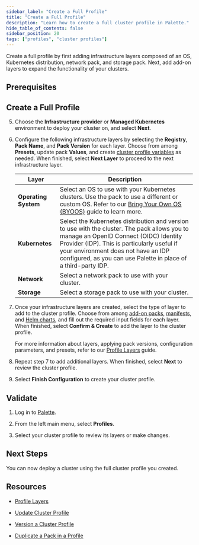 ```yaml
---
sidebar_label: "Create a Full Profile"
title: "Create a Full Profile"
description: "Learn how to create a full cluster profile in Palette."
hide_table_of_contents: false
sidebar_position: 20
tags: ["profiles", "cluster profiles"]
---
```


Create a full profile by first adding infrastructure layers composed of an OS, Kubernetes distribution, network pack,
and storage pack. Next, add add-on layers to expand the functionality of your clusters.

## Prerequisites

<PartialsComponent category="profiles" name="create-profile-prerequisites" />

## Create a Full Profile

<PartialsComponent category="profiles" name="create-profile-enablement" edition="Full" />

5. Choose the **Infrastructure provider** or **Managed Kubernetes** environment to deploy your cluster on, and select
   **Next**.

   <!-- :::info

   Cluster profiles created from a Tech Preview cloud type are intended for clusters that a cloud provider deploys using
   Palette's generic framework built upon the open source Cluster API (CAPI) initiative.

   When creating a profile using a Tech Preview cloud type, you do not have to specify anything for the OS or Kubernetes
   layers. Out-of-the-box packs are provided for the network and storage profile layers.

   ::: -->

<!-- prettier-ignore-start -->

6. Configure the following infrastructure layers by selecting the **Registry**, **Pack Name**, and **Pack Version** for each layer. Choose from among **Presets**, update pack **Values**, and create [cluster profile variables](../create-cluster-profiles/define-profile-variables/define-profile-variables.md) as needed. When finished, select **Next Layer** to proceed to the next infrastructure layer.

      | **Layer**            | **Description**                                                                                                                                                                                                                                                                                                                                                                                                                                |
      | -------------------- | ---------------------------------------------------------------------------------------------------------------------------------------------------------------------------------------------------------------------------------------------------------------------------------------------------------------------------------------------------------------------------------------------------------------------------------------------- |
      | **Operating System** | Select an OS to use with your Kubernetes clusters. Use the <VersionedLink text="Bring Your Own OS (BYOOS)" url="/integrations/packs/?pack=generic-byoi" /> pack to use a different or custom OS. Refer to our [Bring Your Own OS (BYOOS)](../../../byoos/byoos.md) guide to learn more.                                                                                                                                                                                                                             |
      | **Kubernetes**       | Select the Kubernetes distribution and version to use with the cluster. The <VersionedLink text="Palette eXtended Kubernetes (PXK)" url="/integrations/packs/?pack=kubernetes" /> pack allows you to manage an OpenID Connect (OIDC) Identity Provider (IDP). This is particularly useful if your environment does not have an IDP configured, as you can use Palette in place of a third-party IDP. |
      | **Network**          | Select a network pack to use with your cluster.                                                                                                                                                                                                                                                                                                                                                                                               |
      | **Storage**          | Select a storage pack to use with your cluster.                                                                                                                                                                                                                                                                                                                                                                                               |

<!-- prettier-ignore-end -->

7. Once your infrastructure layers are created, select the type of layer to add to the cluster profile. Choose from
   among [add-on packs](../create-cluster-profiles/create-addon-profile/create-pack-addon.md),
   [manifests](../create-cluster-profiles/create-addon-profile/create-manifest-addon.md), and
   [Helm charts](../create-cluster-profiles/create-addon-profile/create-helm-addon.md), and fill out the required input
   fields for each layer. When finished, select **Confirm & Create** to add the layer to the cluster profile.

   For more information about layers, applying pack versions, configuration parameters, and presets, refer to our
   [Profile Layers](../cluster-profiles.md#profile-layers) guide.

8. Repeat step 7 to add additional layers. When finished, select **Next** to review the cluster profile.

9. Select **Finish Configuration** to create your cluster profile.

## Validate

1. Log in to [Palette](https://console.spectrocloud.com).

2. From the left main menu, select **Profiles**.

3. Select your cluster profile to review its layers or make changes.

## Next Steps

You can now deploy a cluster using the full cluster profile you created.

<PartialsComponent category="profiles" name="create-profile-next-steps" />

## Resources

- [Profile Layers](../cluster-profiles.md#profile-layers)

- [Update Cluster Profile](../modify-cluster-profiles/update-cluster-profile.md)

- [Version a Cluster Profile](../modify-cluster-profiles/version-cluster-profile.md)

- [Duplicate a Pack in a Profile](duplicate-pack-in-profile.md)
